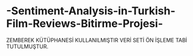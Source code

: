 # -Sentiment-Analysis-in-Turkish-Film-Reviews-Bitirme-Projesi-
ZEMBEREK KÜTÜPHANESİ KULLANILMIŞTIR
VERİ SETİ ÖN İŞLEME TABİ TUTULMUŞTUR.
